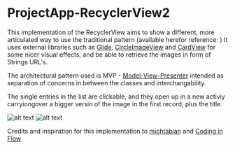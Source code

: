 # ProjectApp-RecyclerView2

This implementation of the RecyclerView aims to show a different, more articulated way to use the traditional pattern (available herefor reference: )
It uses external libraries such as [Glide](https://github.com/bumptech/glide), [CircleImageView](https://github.com/hdodenhof/CircleImageView) and [CardView](https://developer.android.com/reference/androidx/cardview/widget/CardView.html) for some nicer visual effects, and be able to retrieve the images
in form of Strings URL's.

The architectural pattern used is MVP - [Model-View-Presenter](https://en.wikipedia.org/wiki/Model%E2%80%93view%E2%80%93presenter) intended as separation of concerns in between the classes and interchangability.

The single entries in the list are clickable, and they open up in a new activiy carryiongover a bigger versin of the image in the first record,
plus the title.

![alt text](https://i.imgur.com/ThXqSCM.png)
![alt text](https://i.imgur.com/yBqF2RB.png)

Credits and inspiration for this implementation to [michtabian](https://github.com/mitchtabian) and [Coding in Flow](https://codinginflow.com/tutorials/android/recyclerview-cardview/part-4-onitemclicklistener)
